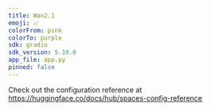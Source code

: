 ```yaml
---
title: Wan2.1
emoji: 📈
colorFrom: pink
colorTo: purple
sdk: gradio
sdk_version: 5.19.0
app_file: app.py
pinned: false
---
```


Check out the configuration reference at https://huggingface.co/docs/hub/spaces-config-reference
